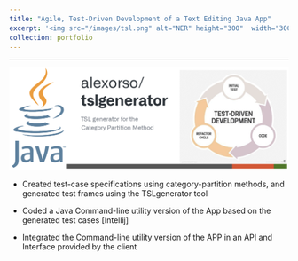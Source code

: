 ```yaml
---
title: "Agile, Test-Driven Development of a Text Editing Java App"
excerpt: '<img src="/images/tsl.png" alt="NER" height="300"  width="300">'
collection: portfolio
---
```


____________

<img src="/images/tsl.png">


* Created test-case specifications using category-partition methods, and generated test frames using the TSLgenerator tool

* Coded a Java Command-line utility version of the App based on the generated test cases [Intellij]

* Integrated the Command-line utility version of the APP in an API and Interface provided by the client

